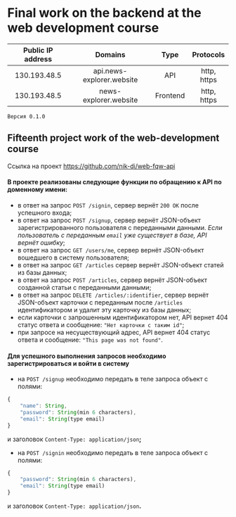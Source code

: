 # Final work on the backend at the web development course

|Public IP address|Domains|Type|Protocols|
|:-------------:|:-------------:|:-----:|:---:|
|130.193.48.5|api.news-explorer.website|API|http, https|
|130.193.48.5|news-explorer.website|Frontend|http, https|

`Версия 0.1.0`
## Fifteenth project work of the web-development course
Ссылка на проект https://github.com/nik-di/web-fqw-api

#### В проекте реализованы следующие функции по обращению к API по доменному имени:
* в ответ на запрос `POST /signin`, сервер вернёт `200 ОК` после успешного входа;
* в ответ на запрос `POST /signup`, сервер вернёт JSON-объект зарегистрированного пользователя с переданными данными.
*Если пользователь с переданным `email` уже существует в базе, API вернёт ошибку*;
* в ответ на запрос `GET /users/me`, сервер вернёт JSON-объект вошедшего в систему пользователя;
* в ответ на запрос `GET /articles` сервер вернёт JSON-объект статей из базы данных;
* в ответ на запрос `POST /articles`, сервер вернёт JSON-объект созданной статьи с переданными данными;
* в ответ на запрос `DELETE /articles/:identifier`, сервер вернёт JSON-объект карточки с переданным после `/articles` идентификатором и удалит эту карточку из базы данных;
* если карточки с запрошенным идентификатором нет, API вернет 404 статус ответа и сообщение: `"Нет карточки с таким id"`;
* при запросе на несуществующий адрес, API вернет 404 статус ответа и сообщение: `"This page was not found"`.

#### Для успешного выполнения запросов необходимо зарегистрироваться и войти в систему 
* на `POST /signup` необходимо передать в теле запроса объект с полями:
```javascript 
{ 
    "name": String,
    "password": String(min 6 characters),
    "email": String(type email) 
}
```
и заголовок `Content-Type: application/json`**;**
* на `POST /signin` необходимо передать в теле запроса объект с полями:
```javascript 
{ 
    "password": String(min 6 characters),
    "email": String(type email) 
}
```
и заголовок `Content-Type: application/json`**.**